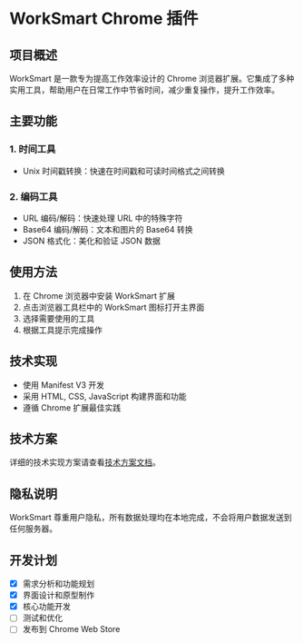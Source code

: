 # WorkSmart Chrome 插件

## 项目概述
WorkSmart 是一款专为提高工作效率设计的 Chrome 浏览器扩展。它集成了多种实用工具，帮助用户在日常工作中节省时间，减少重复操作，提升工作效率。

## 主要功能

### 1. 时间工具
- Unix 时间戳转换：快速在时间戳和可读时间格式之间转换

### 2. 编码工具
- URL 编码/解码：快速处理 URL 中的特殊字符
- Base64 编码/解码：文本和图片的 Base64 转换
- JSON 格式化：美化和验证 JSON 数据

## 使用方法
1. 在 Chrome 浏览器中安装 WorkSmart 扩展
2. 点击浏览器工具栏中的 WorkSmart 图标打开主界面
3. 选择需要使用的工具
4. 根据工具提示完成操作

## 技术实现
- 使用 Manifest V3 开发
- 采用 HTML, CSS, JavaScript 构建界面和功能
- 遵循 Chrome 扩展最佳实践

## 技术方案
详细的技术实现方案请查看[技术方案文档](docs/technical_specification.md)。

## 隐私说明
WorkSmart 尊重用户隐私，所有数据处理均在本地完成，不会将用户数据发送到任何服务器。

## 开发计划
- [x] 需求分析和功能规划
- [x] 界面设计和原型制作
- [x] 核心功能开发
- [ ] 测试和优化
- [ ] 发布到 Chrome Web Store
